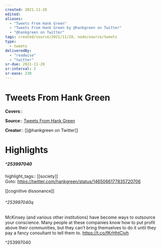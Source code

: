 ```yaml
---
created: 2021-11-28
edited:
aliases:
  - "Tweets From Hank Green"
  - "Tweets From Hank Green by @hankgreen on Twitter"
  - "@hankgreen on Twitter"
tags: created/source/2021/11/28, node/source/tweets
type: 
  - tweets
deliveredBy: 
  - "readwise"
  - "twitter"
sr-due: 2021-11-28
sr-interval: 2
sr-ease: 230
---
```

# Tweets From Hank Green

**Covers**:: 

**Source**:: [Tweets From Hank Green](https://twitter.com/hankgreen)

**Creator**:: [[@hankgreen on Twitter]]

# Highlights
##### ^253997040

highlight_tags:: [[society]]   
Goto: https://twitter.com/hankgreen/status/1465066177835720706  

[[cognitive dissonance]]  

###### ^253997040q

McKinsey (and various other institutions) have become ways to outsource your conscience. Many people at these companies know how to put profit above their communities, but they can’t bring themselves to do it until they pay a fancy consultant to tell them to. https://t.co/fKrHhtCivh 

^253997040

